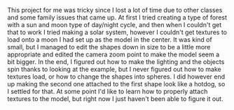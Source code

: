 This project for me was tricky since I lost a lot of time due to other classes and some family issues that came up. At first I tried creating a type of forest with a sun and moon type of day/night cycle, and then when I couldn't get that to work I tried making a solar system, however I couldn't get textures to load onto a moon I had set up as the model in the center. It was kind of small, but I managed to edit the shapes down in size to be a little more appropriate and edited the camera zoom point to make the model seem a bit bigger. In the end, I figured out how to make the lighting and the objects spin thanks to looking at the example, but I never figured out how to make textures load, or how to change the shapes into spheres. I did however end up making the second one attached to the first shape look like a hotdog, so I settled for that. At some point I'd like to learn how to properly attach textures to the model, but right now I just haven't been able to figure it out.

